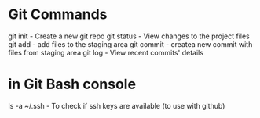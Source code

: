 # Git Commands

git init    - Create a new git repo
git status  - View changes to the project files
git add     - add files to the staging area
git commit  - createa new commit with files from staging area
git log     - View recent commits' details


# in Git Bash console

ls -a ~/.ssh  - To check if ssh keys are available (to use with github)